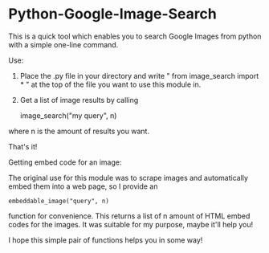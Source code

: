 Python-Google-Image-Search
==========================

This is a quick tool which enables you to search Google Images from python with a simple one-line command.

Use:
    
1. Place the .py file in your directory and write " from image_search import * " at the top of the file you want to use this module in.
    
2. Get a list of image results by calling 


    image_search("my query", n)
    

where n is the amount of results you want.

    
That's it!
    
    
    

Getting embed code for an image:
    
The original use for this module was to scrape images and automatically embed them into a web page, so 
I provide an 

    embeddable_image("query", n) 
    
function for convenience. This returns a list of n amount of HTML embed codes
for the images. It was suitable for my purpose, maybe it'll help you!
    
    
I hope this simple pair of functions helps you in some way!
    
    
